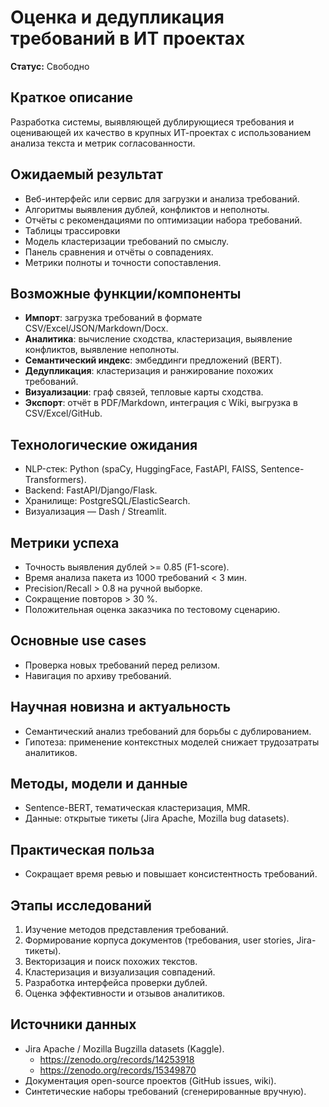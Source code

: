 # Оценка и дедупликация требований в ИТ проектах

**Статус:** Свободно

## Краткое описание

Разработка системы, выявляющей дублирующиеся требования и оценивающей их качество в крупных ИТ-проектах с использованием анализа текста и метрик согласованности.

## Ожидаемый результат

- Веб-интерфейс или сервис для загрузки и анализа требований.
- Алгоритмы выявления дублей, конфликтов и неполноты.
- Отчёты с рекомендациями по оптимизации набора требований.
- Таблицы трассировки
- Модель кластеризации требований по смыслу.
- Панель сравнения и отчёты о совпадениях.
- Метрики полноты и точности сопоставления.

## Возможные функции/компоненты

- **Импорт**: загрузка требований в формате CSV/Excel/JSON/Markdown/Docx.
- **Аналитика**: вычисление сходства, кластеризация, выявление конфликтов, выявление неполноты.
- **Семантический индекс**: эмбеддинги предложений (BERT).
- **Дедупликация**: кластеризация и ранжирование похожих требований.
- **Визуализации**: граф связей, тепловые карты сходства.
- **Экспорт**: отчёт в PDF/Markdown, интеграция с Wiki, выгрузка в CSV/Excel/GitHub.

## Технологические ожидания

- NLP-стек: Python (spaCy, HuggingFace, FastAPI, FAISS, Sentence-Transformers).
- Backend: FastAPI/Django/Flask.
- Хранилище: PostgreSQL/ElasticSearch.
- Визуализация — Dash / Streamlit.

## Метрики успеха

- Точность выявления дублей >= 0.85 (F1-score).
- Время анализа пакета из 1000 требований < 3 мин.
- Precision/Recall > 0.8 на ручной выборке.
- Сокращение повторов > 30 %.
- Положительная оценка заказчика по тестовому сценарию.

## Основные use cases

- Проверка новых требований перед релизом.
- Навигация по архиву требований.

## Научная новизна и актуальность

- Семантический анализ требований для борьбы с дублированием.
- Гипотеза: применение контекстных моделей снижает трудозатраты аналитиков.

## Методы, модели и данные

- Sentence-BERT, тематическая кластеризация, MMR.
- Данные: открытые тикеты (Jira Apache, Mozilla bug datasets).

## Практическая польза

- Сокращает время ревью и повышает консистентность требований.

## Этапы исследований

1. Изучение методов представления требований.
2. Формирование корпуса документов (требования, user stories, Jira-тикеты).
3. Векторизация и поиск похожих текстов.
4. Кластеризация и визуализация совпадений.
5. Разработка интерфейса проверки дублей.
6. Оценка эффективности и отзывов аналитиков.

## Источники данных

- Jira Apache / Mozilla Bugzilla datasets (Kaggle).
    - https://zenodo.org/records/14253918
    - https://zenodo.org/records/15349870
- Документация open-source проектов (GitHub issues, wiki).
- Синтетические наборы требований (сгенерированные вручную).